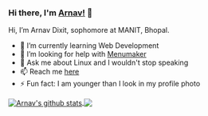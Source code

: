 ### Hi there, I'm [Arnav!](https://arnav-resume.netlify.app) 👋   
Hi, I’m Arnav Dixit, sophomore at MANIT, Bhopal.   

- 🌱 I’m currently learning Web Development
- 🤔 I’m looking for help with [Menumaker](https://github.com/arnav127/menumaker/)
- 💬 Ask me about Linux and I wouldn't stop speaking
- 📫 Reach me [here](mailto:arnavdixit@email.com)
- ⚡ Fun fact: I am younger than I look in my profile photo 

<a href="https://github.com/anuraghazra/github-readme-stats">
  <img align="center" src="https://github-readme-stats.anuraghazra1.vercel.app/api?username=arnav127&show_icons=true&include_all_commits=true&hide_border=true" alt="Arnav's github stats" />
</a>
<a href="https://github.com/anuraghazra/github-readme-stats">
  <!-- Change the `github-readme-stats.anuraghazra1.vercel.app` to `github-readme-stats.vercel.app`  -->
  <img align="center" src="https://github-readme-stats.vercel.app/api/top-langs/?username=arnav127&layout=compact&hide_border=true&hide=Jupyter%20Notebook" />
</a>
